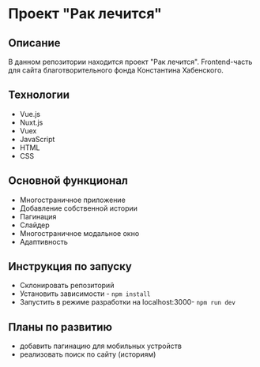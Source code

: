 # Проект "Рак лечится"

## Описание
В данном репозитории находится проект "Рак лечится".
Frontend-часть для сайта благотворительного фонда Константина Хабенского.

## Технологии
- Vue.js
- Nuxt.js
- Vuex
- JavaScript
- HTML
- CSS

## Основной функционал
- Многостраничное приложение
- Добавление собственной истории
- Пагинация
- Слайдер
- Многостраничное модальное окно
- Адаптивность

## Инструкция по запуску
- Склонировать репозиторий
- Установить зависимости - `npm install`
- Запустить в режиме разработки на localhost:3000- `npm run dev`

## Планы по развитию
- добавить пагинацию для мобильных устройств
- реализовать поиск по сайту (историям)

